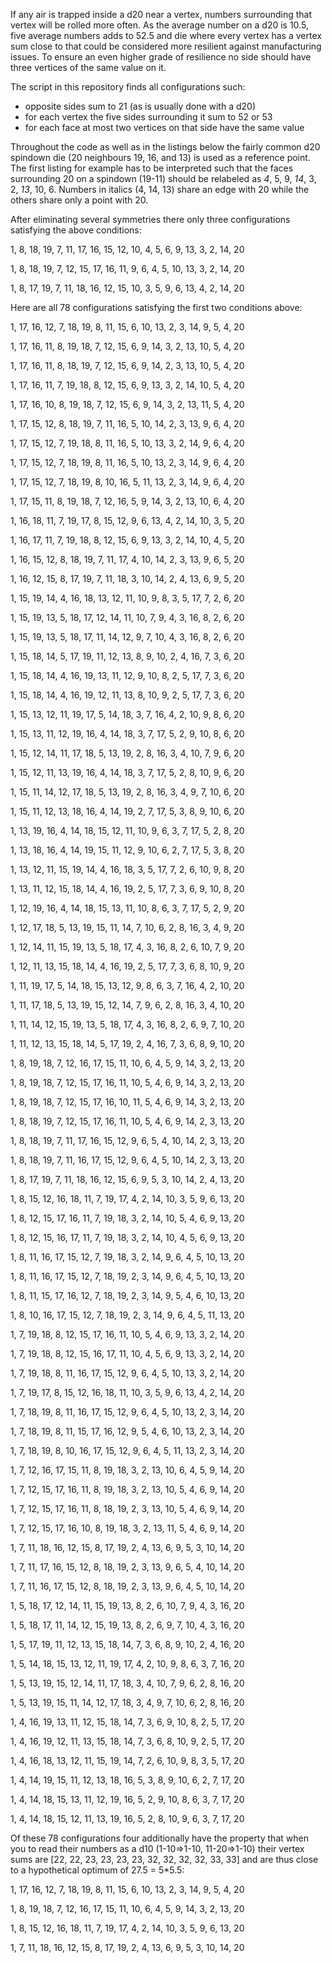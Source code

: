 If any air is trapped inside a d20 near a vertex, numbers surrounding that vertex will be rolled more often. 
As the average number on a d20 is 10.5, five average numbers adds to 52.5 and die where every vertex has a vertex sum close to that could be considered more resilient against manufacturing issues.
To ensure an even higher grade of resilience no side should have three vertices of the same value on it.

The script in this repository finds all configurations such:
* opposite sides sum to 21 (as is usually done with a d20)
* for each vertex the five sides surrounding it sum to 52 or 53
* for each face at most two vertices on that side have the same value

Throughout the code as well as in the listings below the fairly common d20 spindown die (20 neighbours 19, 16, and 13) is used as a reference point.
The first listing for example has to be interpreted such that the faces surrounding 20 on a spindown (19-11) should be relabeled as _4_, 5, 9, _14_, 3, 2, _13_, 10, 6.
Numbers in italics (4, 14, 13) share an edge with 20 while the others share only a point with 20.

After eliminating several symmetries there only three configurations satisfying the above conditions:

1, 8, 18, 19, 7, 11, 17, 16, 15, 12, 10, 4, 5, 6, 9, 13, 3, 2, 14, 20

1, 8, 18, 19, 7, 12, 15, 17, 16, 11, 9, 6, 4, 5, 10, 13, 3, 2, 14, 20

1, 8, 17, 19, 7, 11, 18, 16, 12, 15, 10, 3, 5, 9, 6, 13, 4, 2, 14, 20

Here are all 78 configurations satisfying the first two conditions above:

1, 17, 16, 12, 7, 18, 19, 8, 11, 15, 6, 10, 13, 2, 3, 14, 9, 5, 4, 20

1, 17, 16, 11, 8, 19, 18, 7, 12, 15, 6, 9, 14, 3, 2, 13, 10, 5, 4, 20

1, 17, 16, 11, 8, 18, 19, 7, 12, 15, 6, 9, 14, 2, 3, 13, 10, 5, 4, 20

1, 17, 16, 11, 7, 19, 18, 8, 12, 15, 6, 9, 13, 3, 2, 14, 10, 5, 4, 20

1, 17, 16, 10, 8, 19, 18, 7, 12, 15, 6, 9, 14, 3, 2, 13, 11, 5, 4, 20

1, 17, 15, 12, 8, 18, 19, 7, 11, 16, 5, 10, 14, 2, 3, 13, 9, 6, 4, 20

1, 17, 15, 12, 7, 19, 18, 8, 11, 16, 5, 10, 13, 3, 2, 14, 9, 6, 4, 20

1, 17, 15, 12, 7, 18, 19, 8, 11, 16, 5, 10, 13, 2, 3, 14, 9, 6, 4, 20

1, 17, 15, 12, 7, 18, 19, 8, 10, 16, 5, 11, 13, 2, 3, 14, 9, 6, 4, 20

1, 17, 15, 11, 8, 19, 18, 7, 12, 16, 5, 9, 14, 3, 2, 13, 10, 6, 4, 20

1, 16, 18, 11, 7, 19, 17, 8, 15, 12, 9, 6, 13, 4, 2, 14, 10, 3, 5, 20

1, 16, 17, 11, 7, 19, 18, 8, 12, 15, 6, 9, 13, 3, 2, 14, 10, 4, 5, 20

1, 16, 15, 12, 8, 18, 19, 7, 11, 17, 4, 10, 14, 2, 3, 13, 9, 6, 5, 20

1, 16, 12, 15, 8, 17, 19, 7, 11, 18, 3, 10, 14, 2, 4, 13, 6, 9, 5, 20

1, 15, 19, 14, 4, 16, 18, 13, 12, 11, 10, 9, 8, 3, 5, 17, 7, 2, 6, 20

1, 15, 19, 13, 5, 18, 17, 12, 14, 11, 10, 7, 9, 4, 3, 16, 8, 2, 6, 20

1, 15, 19, 13, 5, 18, 17, 11, 14, 12, 9, 7, 10, 4, 3, 16, 8, 2, 6, 20

1, 15, 18, 14, 5, 17, 19, 11, 12, 13, 8, 9, 10, 2, 4, 16, 7, 3, 6, 20

1, 15, 18, 14, 4, 16, 19, 13, 11, 12, 9, 10, 8, 2, 5, 17, 7, 3, 6, 20

1, 15, 18, 14, 4, 16, 19, 12, 11, 13, 8, 10, 9, 2, 5, 17, 7, 3, 6, 20

1, 15, 13, 12, 11, 19, 17, 5, 14, 18, 3, 7, 16, 4, 2, 10, 9, 8, 6, 20

1, 15, 13, 11, 12, 19, 16, 4, 14, 18, 3, 7, 17, 5, 2, 9, 10, 8, 6, 20

1, 15, 12, 14, 11, 17, 18, 5, 13, 19, 2, 8, 16, 3, 4, 10, 7, 9, 6, 20

1, 15, 12, 11, 13, 19, 16, 4, 14, 18, 3, 7, 17, 5, 2, 8, 10, 9, 6, 20

1, 15, 11, 14, 12, 17, 18, 5, 13, 19, 2, 8, 16, 3, 4, 9, 7, 10, 6, 20

1, 15, 11, 12, 13, 18, 16, 4, 14, 19, 2, 7, 17, 5, 3, 8, 9, 10, 6, 20

1, 13, 19, 16, 4, 14, 18, 15, 12, 11, 10, 9, 6, 3, 7, 17, 5, 2, 8, 20

1, 13, 18, 16, 4, 14, 19, 15, 11, 12, 9, 10, 6, 2, 7, 17, 5, 3, 8, 20

1, 13, 12, 11, 15, 19, 14, 4, 16, 18, 3, 5, 17, 7, 2, 6, 10, 9, 8, 20

1, 13, 11, 12, 15, 18, 14, 4, 16, 19, 2, 5, 17, 7, 3, 6, 9, 10, 8, 20

1, 12, 19, 16, 4, 14, 18, 15, 13, 11, 10, 8, 6, 3, 7, 17, 5, 2, 9, 20

1, 12, 17, 18, 5, 13, 19, 15, 11, 14, 7, 10, 6, 2, 8, 16, 3, 4, 9, 20

1, 12, 14, 11, 15, 19, 13, 5, 18, 17, 4, 3, 16, 8, 2, 6, 10, 7, 9, 20

1, 12, 11, 13, 15, 18, 14, 4, 16, 19, 2, 5, 17, 7, 3, 6, 8, 10, 9, 20

1, 11, 19, 17, 5, 14, 18, 15, 13, 12, 9, 8, 6, 3, 7, 16, 4, 2, 10, 20

1, 11, 17, 18, 5, 13, 19, 15, 12, 14, 7, 9, 6, 2, 8, 16, 3, 4, 10, 20

1, 11, 14, 12, 15, 19, 13, 5, 18, 17, 4, 3, 16, 8, 2, 6, 9, 7, 10, 20

1, 11, 12, 13, 15, 18, 14, 5, 17, 19, 2, 4, 16, 7, 3, 6, 8, 9, 10, 20

1, 8, 19, 18, 7, 12, 16, 17, 15, 11, 10, 6, 4, 5, 9, 14, 3, 2, 13, 20

1, 8, 19, 18, 7, 12, 15, 17, 16, 11, 10, 5, 4, 6, 9, 14, 3, 2, 13, 20

1, 8, 19, 18, 7, 12, 15, 17, 16, 10, 11, 5, 4, 6, 9, 14, 3, 2, 13, 20

1, 8, 18, 19, 7, 12, 15, 17, 16, 11, 10, 5, 4, 6, 9, 14, 2, 3, 13, 20

1, 8, 18, 19, 7, 11, 17, 16, 15, 12, 9, 6, 5, 4, 10, 14, 2, 3, 13, 20

1, 8, 18, 19, 7, 11, 16, 17, 15, 12, 9, 6, 4, 5, 10, 14, 2, 3, 13, 20

1, 8, 17, 19, 7, 11, 18, 16, 12, 15, 6, 9, 5, 3, 10, 14, 2, 4, 13, 20

1, 8, 15, 12, 16, 18, 11, 7, 19, 17, 4, 2, 14, 10, 3, 5, 9, 6, 13, 20

1, 8, 12, 15, 17, 16, 11, 7, 19, 18, 3, 2, 14, 10, 5, 4, 6, 9, 13, 20

1, 8, 12, 15, 16, 17, 11, 7, 19, 18, 3, 2, 14, 10, 4, 5, 6, 9, 13, 20

1, 8, 11, 16, 17, 15, 12, 7, 19, 18, 3, 2, 14, 9, 6, 4, 5, 10, 13, 20

1, 8, 11, 16, 17, 15, 12, 7, 18, 19, 2, 3, 14, 9, 6, 4, 5, 10, 13, 20

1, 8, 11, 15, 17, 16, 12, 7, 18, 19, 2, 3, 14, 9, 5, 4, 6, 10, 13, 20

1, 8, 10, 16, 17, 15, 12, 7, 18, 19, 2, 3, 14, 9, 6, 4, 5, 11, 13, 20

1, 7, 19, 18, 8, 12, 15, 17, 16, 11, 10, 5, 4, 6, 9, 13, 3, 2, 14, 20

1, 7, 19, 18, 8, 12, 15, 16, 17, 11, 10, 4, 5, 6, 9, 13, 3, 2, 14, 20

1, 7, 19, 18, 8, 11, 16, 17, 15, 12, 9, 6, 4, 5, 10, 13, 3, 2, 14, 20

1, 7, 19, 17, 8, 15, 12, 16, 18, 11, 10, 3, 5, 9, 6, 13, 4, 2, 14, 20

1, 7, 18, 19, 8, 11, 16, 17, 15, 12, 9, 6, 4, 5, 10, 13, 2, 3, 14, 20

1, 7, 18, 19, 8, 11, 15, 17, 16, 12, 9, 5, 4, 6, 10, 13, 2, 3, 14, 20

1, 7, 18, 19, 8, 10, 16, 17, 15, 12, 9, 6, 4, 5, 11, 13, 2, 3, 14, 20

1, 7, 12, 16, 17, 15, 11, 8, 19, 18, 3, 2, 13, 10, 6, 4, 5, 9, 14, 20

1, 7, 12, 15, 17, 16, 11, 8, 19, 18, 3, 2, 13, 10, 5, 4, 6, 9, 14, 20

1, 7, 12, 15, 17, 16, 11, 8, 18, 19, 2, 3, 13, 10, 5, 4, 6, 9, 14, 20

1, 7, 12, 15, 17, 16, 10, 8, 19, 18, 3, 2, 13, 11, 5, 4, 6, 9, 14, 20

1, 7, 11, 18, 16, 12, 15, 8, 17, 19, 2, 4, 13, 6, 9, 5, 3, 10, 14, 20

1, 7, 11, 17, 16, 15, 12, 8, 18, 19, 2, 3, 13, 9, 6, 5, 4, 10, 14, 20

1, 7, 11, 16, 17, 15, 12, 8, 18, 19, 2, 3, 13, 9, 6, 4, 5, 10, 14, 20

1, 5, 18, 17, 12, 14, 11, 15, 19, 13, 8, 2, 6, 10, 7, 9, 4, 3, 16, 20

1, 5, 18, 17, 11, 14, 12, 15, 19, 13, 8, 2, 6, 9, 7, 10, 4, 3, 16, 20

1, 5, 17, 19, 11, 12, 13, 15, 18, 14, 7, 3, 6, 8, 9, 10, 2, 4, 16, 20

1, 5, 14, 18, 15, 13, 12, 11, 19, 17, 4, 2, 10, 9, 8, 6, 3, 7, 16, 20

1, 5, 13, 19, 15, 12, 14, 11, 17, 18, 3, 4, 10, 7, 9, 6, 2, 8, 16, 20

1, 5, 13, 19, 15, 11, 14, 12, 17, 18, 3, 4, 9, 7, 10, 6, 2, 8, 16, 20

1, 4, 16, 19, 13, 11, 12, 15, 18, 14, 7, 3, 6, 9, 10, 8, 2, 5, 17, 20

1, 4, 16, 19, 12, 11, 13, 15, 18, 14, 7, 3, 6, 8, 10, 9, 2, 5, 17, 20

1, 4, 16, 18, 13, 12, 11, 15, 19, 14, 7, 2, 6, 10, 9, 8, 3, 5, 17, 20

1, 4, 14, 19, 15, 11, 12, 13, 18, 16, 5, 3, 8, 9, 10, 6, 2, 7, 17, 20

1, 4, 14, 18, 15, 13, 11, 12, 19, 16, 5, 2, 9, 10, 8, 6, 3, 7, 17, 20

1, 4, 14, 18, 15, 12, 11, 13, 19, 16, 5, 2, 8, 10, 9, 6, 3, 7, 17, 20



Of these 78 configurations four additionally have the property that when you to read their numbers as a d10 (1-10=>1-10, 11-20=>1-10) their vertex sums are [22, 22, 23, 23, 23, 23, 32, 32, 32, 32, 33, 33] and are thus close to a hypothetical optimum of 27.5 = 5*5.5:

1, 17, 16, 12, 7, 18, 19, 8, 11, 15, 6, 10, 13, 2, 3, 14, 9, 5, 4, 20

1, 8, 19, 18, 7, 12, 16, 17, 15, 11, 10, 6, 4, 5, 9, 14, 3, 2, 13, 20

1, 8, 15, 12, 16, 18, 11, 7, 19, 17, 4, 2, 14, 10, 3, 5, 9, 6, 13, 20

1, 7, 11, 18, 16, 12, 15, 8, 17, 19, 2, 4, 13, 6, 9, 5, 3, 10, 14, 20
